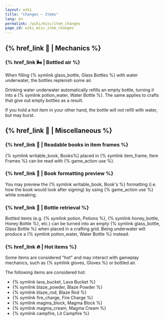 ```yaml
---
layout: wiki
title: "Changes — Items"
lang: en
permalink: /wiki/misc/item_changes
page_id: wiki_misc_item_changes
---
```


## {% href_link 🔧 | Mechanics %}

### {% href_link 🌬️ | Bottled air %}
When filling {% symlink glass_bottle, Glass Bottles %} with water underwater, the bottles replenish some air.

Drinking water underwater automatically refills an empty bottle, turning it into a {% symlink potion_water, Water Bottle %}. The same applies to crafts that give out empty bottles as a result.

If you hold a hot item in your other hand, the bottle will not refill with water, but may burst.

## {% href_link 🧩 | Miscellaneous %}

### {% href_link 📖 | Readable books in item frames %}
{% symlink writable_book, Books%} placed in {% symlink item_frame, Item Frames %} can be read with {% game_action use %}.

### {% href_link 📓 | Book formatting preview %}
You may preview the {% symlink writable_book, Book's %} formatting (i.e. how the book would look after signing) by using {% game_action use %} while sneaking.

### {% href_link 🫗 | Bottle retrieval %}
Bottled items (e.g. {% symlink potion, Potions %}, {% symlink honey_bottle, Honey Bottle %}, etc.) can be turned into an empty {% symlink glass_bottle, Glass Bottle %} when placed in a crafting grid. Being underwater will produce a {% symlink potion_water, Water Bottle %} instead.

### {% href_link 🔥 | Hot items %}
Some items are considered "hot" and may interact with gameplay mechanics, such as {% symlink gloves, Gloves %} or bottled air.

The following items are considered hot:
- {% symlink lava_bucket, Lava Bucket %}
- {% symlink blaze_powder, Blaze Powder %}
- {% symlink blaze_rod, Blaze Rod %}
- {% symlink fire_charge, Fire Charge %}
- {% symlink magma_block, Magma Block %}
- {% symlink magma_cream, Magma Cream %}
- {% symlink campfire, Lit Campfire %}
